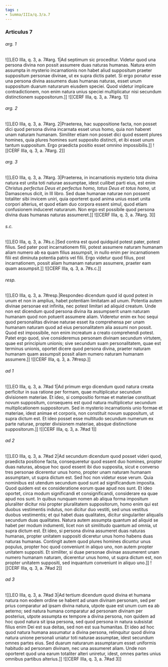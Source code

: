 ```yaml
---
tags : 
- Summa/IIIa/q.3/a.7
---
```


### Articulus 7

###### arg. 1
![[LEO IIIa, q. 3, a. 7#arg. 1|Ad septimum sic proceditur. Videtur quod una persona divina non possit assumere duas naturas humanas. Natura enim assumpta in mysterio incarnationis non habet aliud suppositum praeter suppositum personae divinae, ut ex supra dictis patet. Si ergo ponatur esse una persona divina assumens duas humanas naturas, esset unum suppositum duarum naturarum eiusdem speciei. Quod videtur implicare contradictionem, non enim natura unius speciei multiplicatur nisi secundum distinctionem suppositorum.]]
![[CERF IIIa, q. 3, a. 7#arg. 1]]

###### arg. 2
![[LEO IIIa, q. 3, a. 7#arg. 2|Praeterea, hac suppositione facta, non posset dici quod persona divina incarnata esset unus homo, quia non haberet unam naturam humanam. Similiter etiam non posset dici quod essent plures homines, quia plures homines sunt supposito distincti, et ibi esset unum tantum suppositum. Ergo praedicta positio esset omnino impossibilis.]]
![[CERF IIIa, q. 3, a. 7#arg. 2]]

###### arg. 3
![[LEO IIIa, q. 3, a. 7#arg. 3|Praeterea, in incarnationis mysterio tota divina natura est unita toti naturae assumptae, idest cuilibet parti eius, est enim Christus *perfectus Deus et perfectus homo, totus Deus et totus homo*, ut Damascenus dicit, in III libro. Sed duae humanae naturae non possent totaliter sibi invicem uniri, quia oporteret quod anima unius esset unita corpori alterius, et quod etiam duo corpora essent simul, quod etiam confusionem induceret naturarum. Non ergo est possibile quod persona divina duas humanas naturas assumeret.]]
![[CERF IIIa, q. 3, a. 7#arg. 3]]

###### s.c.
![[LEO IIIa, q. 3, a. 7#s.c.|Sed contra est quod quidquid potest pater, potest filius. Sed pater post incarnationem filii, potest assumere naturam humanam aliam numero ab ea quam filius assumpsit, in nullo enim per incarnationem filii est diminuta potentia patris vel filii. Ergo videtur quod filius, post incarnationem, possit aliam humanam naturam assumere, praeter eam quam assumpsit.]]
![[CERF IIIa, q. 3, a. 7#s.c.]]

###### resp.
![[LEO IIIa, q. 3, a. 7#resp.|Respondeo dicendum quod id quod potest in unum et non in amplius, habet potentiam limitatam ad unum. Potentia autem divinae personae est infinita, nec potest limitari ad aliquid creatum. Unde non est dicendum quod persona divina ita assumpserit unam naturam humanam quod non potuerit assumere aliam. Videretur enim ex hoc sequi quod personalitas divinae naturae esset ita comprehensa per unam humanam naturam quod ad eius personalitatem alia assumi non possit. Quod est impossibile, non enim increatum a creato comprehendi potest. Patet ergo quod, sive consideremus personam divinam secundum virtutem, quae est principium unionis; sive secundum suam personalitatem, quae est terminus unionis, oportet dicere quod persona divina, praeter naturam humanam quam assumpsit possit aliam numero naturam humanam assumere.]]
![[CERF IIIa, q. 3, a. 7#resp.]]

###### ad 1
![[LEO IIIa, q. 3, a. 7#ad 1|Ad primum ergo dicendum quod natura creata perficitur in sua ratione per formam, quae multiplicatur secundum divisionem materiae. Et ideo, si compositio formae et materiae constituat novum suppositum, consequens est quod natura multiplicetur secundum multiplicationem suppositorum. Sed in mysterio incarnationis unio formae et materiae, idest animae et corporis, non constituit novum suppositum, ut supra dictum est. Et ideo posset esse multitudo secundum numerum ex parte naturae, propter divisionem materiae, absque distinctione suppositorum.]]
![[CERF IIIa, q. 3, a. 7#ad 1]]

###### ad 2
![[LEO IIIa, q. 3, a. 7#ad 2|Ad secundum dicendum quod posset videri quod, praedicta positione facta, consequeretur quod essent duo homines, propter duas naturas, absque hoc quod essent ibi duo supposita, sicut e converso tres personae dicerentur unus homo, propter unam naturam humanam assumptam, ut supra dictum est. Sed hoc non videtur esse verum. Quia nominibus est utendum secundum quod sunt ad significandum imposita. Quod quidem est ex consideratione eorum quae apud nos sunt. Et ideo oportet, circa modum significandi et consignificandi, considerare ea quae apud nos sunt. In quibus nunquam nomen ab aliqua forma impositum pluraliter dicitur nisi propter pluralitatem suppositorum, homo enim qui est duobus vestimentis indutus, non dicitur duo vestiti, sed unus vestitus duobus vestimentis; et qui habet duas qualitates, dicitur singulariter aliqualis secundum duas qualitates. Natura autem assumpta quantum ad aliquid se habet per modum indumenti, licet non sit similitudo quantum ad omnia, ut supra dictum est. Et ideo, si persona divina assumeret duas naturas humanas, propter unitatem suppositi diceretur unus homo habens duas naturas humanas. Contingit autem quod plures homines dicuntur unus populus, propter hoc quod conveniunt in aliquo uno, non autem propter unitatem suppositi. Et similiter, si duae personae divinae assumerent unam numero humanam naturam, dicerentur unus homo, ut supra dictum est, non propter unitatem suppositi, sed inquantum conveniunt in aliquo uno.]]
![[CERF IIIa, q. 3, a. 7#ad 2]]

###### ad 3
![[LEO IIIa, q. 3, a. 7#ad 3|Ad tertium dicendum quod divina et humana natura non eodem ordine se habent ad unam divinam personam, sed per prius comparatur ad ipsam divina natura, utpote quae est unum cum ea ab aeterno; sed natura humana comparatur ad personam divinam per posterius, utpote assumpta ex tempore a divina persona, non quidem ad hoc quod natura sit ipsa persona, sed quod persona in natura subsistat filius enim Dei est sua deitas, sed non est sua humanitas. Et ideo ad hoc quod natura humana assumatur a divina persona, relinquitur quod divina natura unione personali uniatur toti naturae assumptae, idest secundum omnes partes eius. Sed duarum naturarum assumptarum esset uniformis habitudo ad personam divinam, nec una assumeret aliam. Unde non oporteret quod una earum totaliter alteri uniretur, idest, omnes partes unius omnibus partibus alterius.]]
![[CERF IIIa, q. 3, a. 7#ad 3]]

